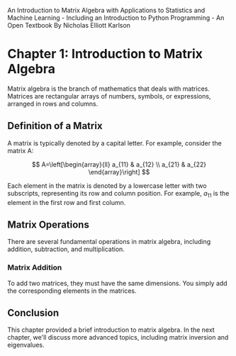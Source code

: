 An Introduction to Matrix Algebra with Applications to Statistics and Machine Learning - Including an Introduction to Python Programming -
An Open Textbook
By Nicholas Elliott Karlson

# Chapter 1: Introduction to Matrix Algebra

Matrix algebra is the branch of mathematics that deals with matrices. Matrices are rectangular arrays of numbers, symbols, or expressions, arranged in rows and columns.

## Definition of a Matrix

A matrix is typically denoted by a capital letter. For example, consider the matrix A:

$$
A=\left[\begin{array}{ll}
a_{11} & a_{12} \\
a_{21} & a_{22}
\end{array}\right]
$$

Each element in the matrix is denoted by a lowercase letter with two subscripts, representing its row and column position. For example, $a_{11}$ is the element in the first row and first column.

## Matrix Operations

There are several fundamental operations in matrix algebra, including addition, subtraction, and multiplication.

### Matrix Addition

To add two matrices, they must have the same dimensions. You simply add the corresponding elements in the matrices.

## Conclusion

This chapter provided a brief introduction to matrix algebra. In the next chapter, we'll discuss more advanced topics, including matrix inversion and eigenvalues.
